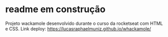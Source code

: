 # readme em construção
Projeto wackamole desenvolvido durante o curso da rocketseat com HTML e CSS.
Link deploy: https://lucasraphaelmuniz.github.io/whackamole/
